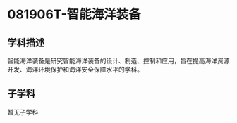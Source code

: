 # 081906T-智能海洋装备

## 学科描述
智能海洋装备是研究智能海洋装备的设计、制造、控制和应用，旨在提高海洋资源开发、海洋环境保护和海洋安全保障水平的学科。

## 子学科

暂无子学科
